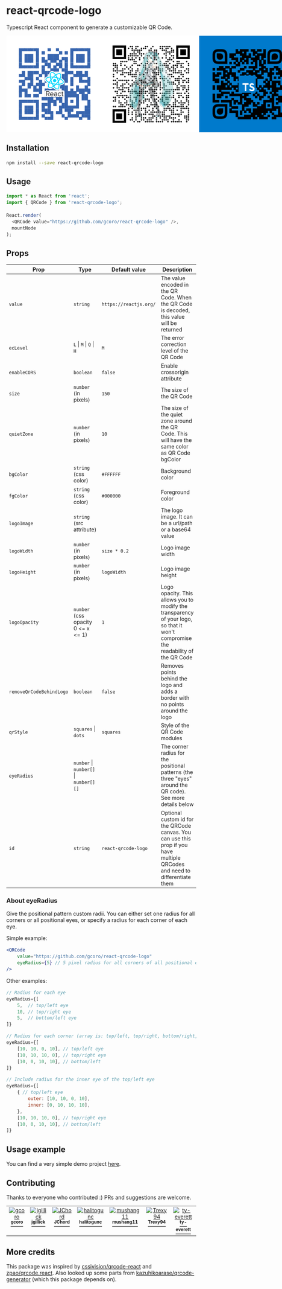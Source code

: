 # react-qrcode-logo
Typescript React component to generate a customizable QR Code.

<div style="display: flex; flex-direction: row;">
	<img src="res/qrcode-react.png" height="256" width="256">
	<img src="res/qrcode-miku.png" height="256" width="256">
	<img src="res/qrcode-ts.png" height="256" width="256">
</div>

## Installation

```bash
npm install --save react-qrcode-logo
```
## Usage

```javascript
import * as React from 'react';
import { QRCode } from 'react-qrcode-logo';

React.render(
  <QRCode value="https://github.com/gcoro/react-qrcode-logo" />,
  mountNode
);
```

## Props
| Prop        | Type                                  | Default value        | Description    |
| ------------|---------------------------------------| ---------------------|-----|
| `value`       | `string`                                | `https://reactjs.org/` | The value encoded in the QR Code. When the QR Code is decoded, this value will be returned |
| `ecLevel`        | `L` &#124; `M` &#124; `Q` &#124; `H`              |   `M`              | The error correction level of the QR Code |
| `enableCORS`         | `boolean`                 |   `false`              | Enable crossorigin attribute |
| `size`        | `number` (in pixels)                    |   `150`                | The size of the QR Code |
| `quietZone`     | `number` (in pixels)                    |   `10`                 | The size of the quiet zone around the QR Code. This will have the same color as QR Code bgColor |
| `bgColor`     | `string` (css color)                    | `#FFFFFF`              | Background color |
| `fgColor`     | `string` (css color)                    | `#000000`              | Foreground color |
| `logoImage`   | `string` (src attribute)                |                      | The logo image. It can be a url/path or a base64 value |
| `logoWidth`   | `number` (in pixels)                    | `size * 0.2`           | Logo image width |
| `logoHeight`  | `number` (in pixels)                    | `logoWidth`                     | Logo image height |
| `logoOpacity` | `number` (css opacity 0 <= x <= 1)      | `1`                    | Logo opacity. This allows you to modify the transparency of your logo, so that it won't compromise the readability of the QR Code |
| `removeQrCodeBehindLogo`         | `boolean`                 |   `false`              | Removes points behind the logo and adds a border with no points around the logo  |
| `qrStyle` | `squares` &#124; `dots` | `squares`  | Style of the QR Code modules |
| `eyeRadius` | `number` &#124; `number[]` &#124; `number[][]` |  | The corner radius for the positional patterns (the three "eyes" around the QR code). See more details below |
| `id` | `string` | `react-qrcode-logo` | Optional custom id for the QRCode canvas. You can use this prop if you have multiple QRCodes and need to differentiate them |

### About eyeRadius

Give the positional pattern custom radii. You can either set one radius for all corners or all positional eyes, or
specify a radius for each corner of each eye.

Simple example:
```jsx
<QRCode
	value="https://github.com/gcoro/react-qrcode-logo"
	eyeRadius={5} // 5 pixel radius for all corners of all positional eyes
/>
```

Other examples:

```jsx
// Radius for each eye
eyeRadius={[
	5,  // top/left eye
	10, // top/right eye
	5,  // bottom/left eye
]}
```

```jsx
// Radius for each corner (array is: top/left, top/right, bottom/right, bottom/left)
eyeRadius={[
	[10, 10, 0, 10], // top/left eye
	[10, 10, 10, 0], // top/right eye
	[10, 0, 10, 10], // bottom/left
]}
```

```jsx
// Include radius for the inner eye of the top/left eye
eyeRadius={[
	{ // top/left eye
		outer: [10, 10, 0, 10],
		inner: [0, 10, 10, 10],
	},
	[10, 10, 10, 0], // top/right eye
	[10, 0, 10, 10], // bottom/left
]}
```

## Usage example
You can find a very simple demo project [here](https://github.com/gcoro/QRCodeCustomizer).

## Contributing
Thanks to everyone who contributed :) PRs and suggestions are welcome.

<table>
<tr><td align="center" valign="top">
			<a href="https://github.com/gcoro">
			<img src="https://avatars.githubusercontent.com/u/37499369?v=4" width="100px;" alt="gcoro" /><br />
			<sup><b>gcoro</b></sup></a><br />
			</td><td align="center" valign="top">
			<a href="https://github.com/jgillick">
			<img src="https://avatars.githubusercontent.com/u/35894?v=4" width="100px;" alt="jgillick" /><br />
			<sup><b>jgillick</b></sup></a><br />
			</td><td align="center" valign="top">
			<a href="https://github.com/JChord">
			<img src="https://avatars.githubusercontent.com/u/981214?v=4" width="100px;" alt="JChord" /><br />
			<sup><b>JChord</b></sup></a><br />
			</td><td align="center" valign="top">
			<a href="https://github.com/halitogunc">
			<img src="https://avatars.githubusercontent.com/u/13641726?v=4" width="100px;" alt="halitogunc" /><br />
			<sup><b>halitogunc</b></sup></a><br />
			</td><td align="center" valign="top">
			<a href="https://github.com/mushang11">
			<img src="https://avatars.githubusercontent.com/u/13930277?v=4" width="100px;" alt="mushang11" /><br />
			<sup><b>mushang11</b></sup></a><br />
			</td><td align="center" valign="top">
			<a href="https://github.com/Trexy94">
			<img src="https://avatars.githubusercontent.com/u/16225761?v=4" width="100px;" alt="Trexy94" /><br />
			<sup><b>Trexy94</b></sup></a><br />
			</td><td align="center" valign="top">
			<a href="https://github.com/ty-everett">
			<img src="https://avatars.githubusercontent.com/u/23272461?v=4" width="100px;" alt="ty-everett" /><br />
			<sup><b>ty-everett</b></sup></a><br />
			</td></tr>
</table>

## More credits
This package was inspired by [cssivision/qrcode-react](https://github.com/cssivision/qrcode-react) and [zpao/qrcode.react](https://github.com/zpao/qrcode.react). Also looked up some parts from [kazuhikoarase/qrcode-generator](https://github.com/kazuhikoarase/qrcode-generator) (which this package depends on).
